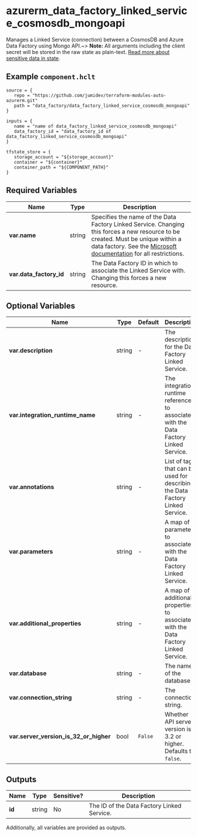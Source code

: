 # azurerm_data_factory_linked_service_cosmosdb_mongoapi

Manages a Linked Service (connection) between a CosmosDB and Azure Data Factory using Mongo API.~> **Note:** All arguments including the client secret will be stored in the raw state as plain-text. [Read more about sensitive data in state](/docs/state/sensitive-data.html).

## Example `component.hclt`

```hcl
source = {
   repo = "https://github.com/jumidev/terraform-modules-auto-azurerm.git" 
   path = "data_factory/data_factory_linked_service_cosmosdb_mongoapi" 
}

inputs = {
   name = "name of data_factory_linked_service_cosmosdb_mongoapi" 
   data_factory_id = "data_factory_id of data_factory_linked_service_cosmosdb_mongoapi" 
}

tfstate_store = {
   storage_account = "${storage_account}" 
   container = "${container}" 
   container_path = "${COMPONENT_PATH}" 
}

```

## Required Variables

| Name | Type |  Description |
| ---- | --------- |  ----------- |
| **var.name** | string |  Specifies the name of the Data Factory Linked Service. Changing this forces a new resource to be created. Must be unique within a data factory. See the [Microsoft documentation](https://docs.microsoft.com/azure/data-factory/naming-rules) for all restrictions. | 
| **var.data_factory_id** | string |  The Data Factory ID in which to associate the Linked Service with. Changing this forces a new resource. | 

## Optional Variables

| Name | Type |  Default  |  Description |
| ---- | --------- |  ----------- | ----------- |
| **var.description** | string |  -  |  The description for the Data Factory Linked Service. | 
| **var.integration_runtime_name** | string |  -  |  The integration runtime reference to associate with the Data Factory Linked Service. | 
| **var.annotations** | string |  -  |  List of tags that can be used for describing the Data Factory Linked Service. | 
| **var.parameters** | string |  -  |  A map of parameters to associate with the Data Factory Linked Service. | 
| **var.additional_properties** | string |  -  |  A map of additional properties to associate with the Data Factory Linked Service. | 
| **var.database** | string |  -  |  The name of the database. | 
| **var.connection_string** | string |  -  |  The connection string. | 
| **var.server_version_is_32_or_higher** | bool |  `False`  |  Whether API server version is 3.2 or higher. Defaults to `false`. | 



## Outputs

| Name | Type | Sensitive? | Description |
| ---- | ---- | --------- | --------- |
| **id** | string | No  | The ID of the Data Factory Linked Service. | 

Additionally, all variables are provided as outputs.
